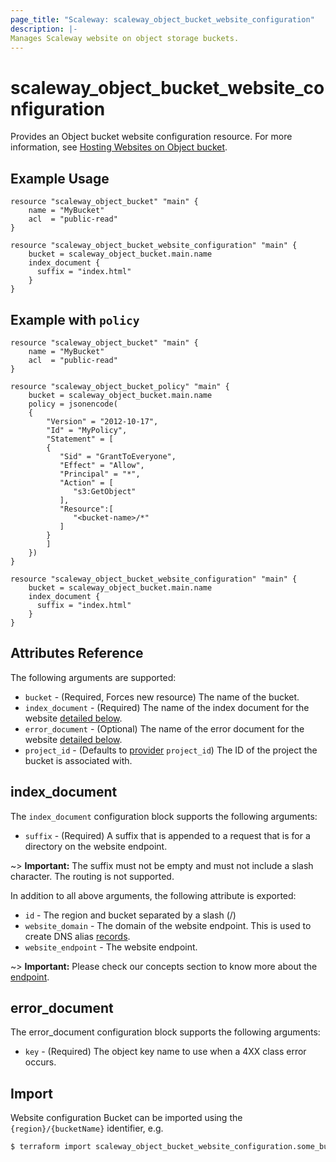 ```yaml
---
page_title: "Scaleway: scaleway_object_bucket_website_configuration"
description: |-
Manages Scaleway website on object storage buckets.
---
```


# scaleway_object_bucket_website_configuration

Provides an Object bucket website configuration resource.
For more information, see [Hosting Websites on Object bucket](https://www.scaleway.com/en/docs/storage/object/how-to/use-bucket-website/).

## Example Usage

```hcl
resource "scaleway_object_bucket" "main" {
    name = "MyBucket"
    acl  = "public-read"
}

resource "scaleway_object_bucket_website_configuration" "main" {
    bucket = scaleway_object_bucket.main.name
    index_document {
      suffix = "index.html"
    }
}
```

## Example with `policy`

```hcl
resource "scaleway_object_bucket" "main" {
    name = "MyBucket"
    acl  = "public-read"
}

resource "scaleway_object_bucket_policy" "main" {
    bucket = scaleway_object_bucket.main.name
    policy = jsonencode(
    {
        "Version" = "2012-10-17",
        "Id" = "MyPolicy",
        "Statement" = [
        {
           "Sid" = "GrantToEveryone",
           "Effect" = "Allow",
           "Principal" = "*",
           "Action" = [
              "s3:GetObject"
           ],
           "Resource":[
              "<bucket-name>/*"
           ]
        }
        ]
    })
}

resource "scaleway_object_bucket_website_configuration" "main" {
    bucket = scaleway_object_bucket.main.name
    index_document {
      suffix = "index.html"
    }
}
```

## Attributes Reference

The following arguments are supported:

* `bucket` - (Required, Forces new resource) The name of the bucket.
* `index_document` - (Required) The name of the index document for the website [detailed below](#index_document).
* `error_document` - (Optional) The name of the error document for the website [detailed below](#error_document).
* `project_id` - (Defaults to [provider](../index.md#arguments-reference) `project_id`) The ID of the project the bucket is associated with.

## index_document

The `index_document` configuration block supports the following arguments:

* `suffix` - (Required) A suffix that is appended to a request that is for a directory on the website endpoint.

~> **Important:** The suffix must not be empty and must not include a slash character. The routing is not supported.

In addition to all above arguments, the following attribute is exported:

* `id` - The region and bucket separated by a slash (/)
* `website_domain` - The domain of the website endpoint. This is used to create DNS alias [records](https://www.scaleway.com/en/docs/network/domains-and-dns/how-to/manage-dns-records/).
* `website_endpoint` - The website endpoint.

~> **Important:** Please check our concepts section to know more about the [endpoint](https://www.scaleway.com/en/docs/storage/object/concepts/#endpoint).

## error_document

The error_document configuration block supports the following arguments:

* `key` - (Required) The object key name to use when a 4XX class error occurs.

## Import

Website configuration Bucket can be imported using the `{region}/{bucketName}` identifier, e.g.

```bash
$ terraform import scaleway_object_bucket_website_configuration.some_bucket fr-par/some-bucket
```
